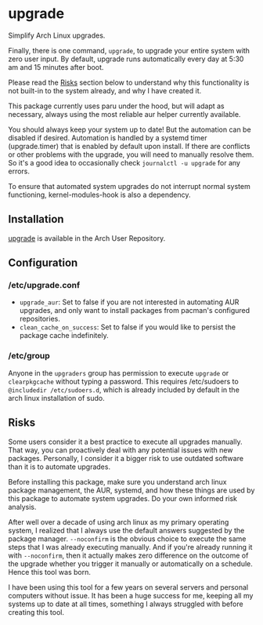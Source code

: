 # upgrade

Simplify Arch Linux upgrades.

Finally, there is one command, `upgrade`, to upgrade your entire system with zero user input. By default, upgrade runs automatically every day at 5:30 am and 15 minutes after boot.

Please read the [Risks](#risks) section below to understand why this functionality is not built-in to the system already, and why I have created it.

This package currently uses paru under the hood, but will adapt as necessary, always using the most reliable aur helper currently available.

You should always keep your system up to date! But the automation can be disabled if desired. Automation is handled by a systemd timer (upgrade.timer) that is enabled by default upon install. If there are conflicts or other problems with the upgrade, you will need to manually resolve them. So it's a good idea to occasionally check `journalctl -u upgrade` for any errors.

To ensure that automated system upgrades do not interrupt normal system functioning, kernel-modules-hook is also a dependency.

## Installation

[upgrade](https://aur.archlinux.org/packages/upgrade) is available in the Arch User Repository.

## Configuration

### /etc/upgrade.conf

- `upgrade_aur`: Set to false if you are not interested in automating AUR upgrades, and only want to install packages from pacman's configured repositories.
- `clean_cache_on_success`: Set to false if you would like to persist the package cache indefinitely.

### /etc/group

Anyone in the `upgraders` group has permission to execute `upgrade` or `clearpkgcache` without typing a password. This requires /etc/sudoers to `@includedir /etc/sudoers.d`, which is already included by default in the arch linux installation of sudo.

## Risks

Some users consider it a best practice to execute all upgrades manually. That way, you can proactively deal with any potential issues with new packages. Personally, I consider it a bigger risk to use outdated software than it is to automate upgrades.

Before installing this package, make sure you understand arch linux package management, the AUR, systemd, and how these things are used by this package to automate system upgrades. Do your own informed risk analysis.

After well over a decade of using arch linux as my primary operating system, I realized that I always use the default answers suggested by the package manager. `--noconfirm` is the obvious choice to execute the same steps that I was already executing manually. And if you're already running it with `--noconfirm`, then it actually makes zero difference on the outcome of the upgrade whether you trigger it manually or automatically on a schedule. Hence this tool was born.

I have been using this tool for a few years on several servers and personal computers without issue. It has been a huge success for me, keeping all my systems up to date at all times, something I always struggled with before creating this tool.
